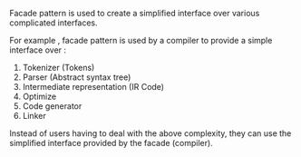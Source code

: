
Facade pattern is used to create a simplified interface over various complicated
interfaces.

For example , facade pattern is used by a compiler to provide a simple
interface over :

1. Tokenizer (Tokens)
2. Parser (Abstract syntax tree)
3. Intermediate representation (IR Code)
4. Optimize
5. Code generator
6. Linker

Instead of users having to deal with the above complexity, they can use the simplified interface provided
by the facade (compiler).
